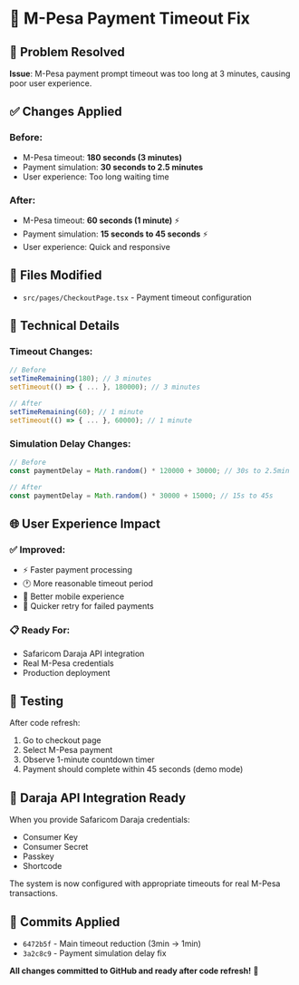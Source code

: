 # 📱 M-Pesa Payment Timeout Fix

## 🎯 **Problem Resolved**
**Issue**: M-Pesa payment prompt timeout was too long at 3 minutes, causing poor user experience.

## ✅ **Changes Applied**

### **Before:**
- M-Pesa timeout: **180 seconds (3 minutes)**
- Payment simulation: **30 seconds to 2.5 minutes**
- User experience: Too long waiting time

### **After:**
- M-Pesa timeout: **60 seconds (1 minute)** ⚡
- Payment simulation: **15 seconds to 45 seconds** ⚡
- User experience: Quick and responsive

## 📁 **Files Modified**
- `src/pages/CheckoutPage.tsx` - Payment timeout configuration

## 🔧 **Technical Details**

### **Timeout Changes:**
```typescript
// Before
setTimeRemaining(180); // 3 minutes
setTimeout(() => { ... }, 180000); // 3 minutes

// After  
setTimeRemaining(60); // 1 minute
setTimeout(() => { ... }, 60000); // 1 minute
```

### **Simulation Delay Changes:**
```typescript
// Before
const paymentDelay = Math.random() * 120000 + 30000; // 30s to 2.5min

// After
const paymentDelay = Math.random() * 30000 + 15000; // 15s to 45s
```

## 🌐 **User Experience Impact**

### ✅ **Improved:**
- ⚡ Faster payment processing
- 🕐 More reasonable timeout period
- 📱 Better mobile experience
- 🔄 Quicker retry for failed payments

### 📋 **Ready For:**
- Safaricom Daraja API integration
- Real M-Pesa credentials
- Production deployment

## 🔄 **Testing**
After code refresh:
1. Go to checkout page
2. Select M-Pesa payment
3. Observe 1-minute countdown timer
4. Payment should complete within 45 seconds (demo mode)

## 📡 **Daraja API Integration Ready**
When you provide Safaricom Daraja credentials:
- Consumer Key
- Consumer Secret  
- Passkey
- Shortcode

The system is now configured with appropriate timeouts for real M-Pesa transactions.

## 🎯 **Commits Applied**
- `6472b5f` - Main timeout reduction (3min → 1min)
- `3a2c8c9` - Payment simulation delay fix

**All changes committed to GitHub and ready after code refresh!** 🚀